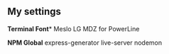 ## My settings

**Terminal Font***
Meslo LG MDZ for PowerLine

**NPM Global**
express-generator
live-server
nodemon

